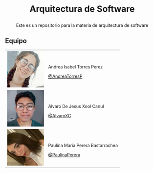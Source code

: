 <h1 align="center">
    <p align="center">Arquitectura de Software</p>
</h1>
<p align="center">Este es un repositorio para la materia de arquitectura de software</p>

## Equipo 
<table>
    <tbody>
        <tr>
            <td>
                <a href="https://github.com/AndreaTorresP">
                    <img src="img/imagenAndrea.jpeg" width="120px" height="120px">
                </a>
            </td>
            <td>
                <p>Andrea Isabel Torres Perez</p>
                <a href="https://github.com/AndreaTorresP">@AndreaTorresP</a>
            </td>
        </tr>
        <tr>
            <td>
                <a href="https://github.com/AlvaroXC">
                    <img src="img/imagenAlvaro.jpg" width="120px" height="120px">
                </a>
            </td>
            <td>
                <p>Alvaro De Jesus Xool Canul</p>
                <a href="https://github.com/AlvaroXC">@AlvaroXC</a>
            </td>
        </tr>
        <tr>
            <td>
                <a href="https://github.com/PaulinaPerera">
                    <img src="img/imagenPaulina.jpeg" width="120px" height="120px">
                </a>
            </td>
            <td>
                <p>Paulina Maria Perera Bastarrachea</p>
                <a href="https://github.com/PaulinaPerera">@PaulinaPerera</a>
            </td>
        </tr>
    </tbody>

</table>
